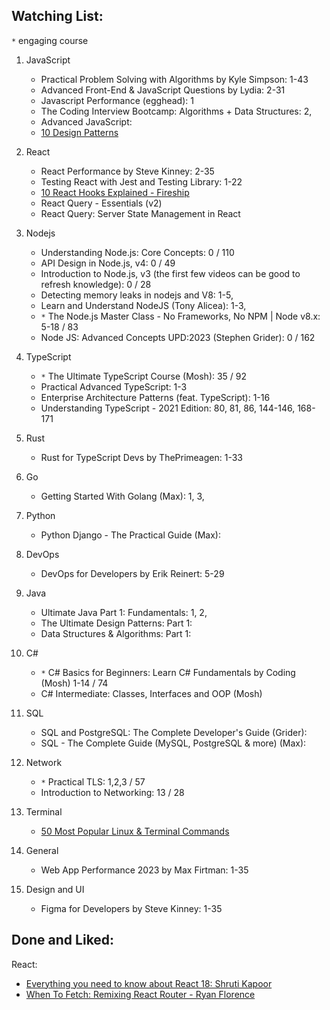 
## Watching List:

`*` engaging course

1. JavaScript
    - Practical Problem Solving with Algorithms by Kyle Simpson: 1-43
    - Advanced Front-End & JavaScript Questions by Lydia: 2-31
    - Javascript Performance (egghead): 1
    - The Coding Interview Bootcamp: Algorithms + Data Structures: 2,
    - Advanced JavaScript:
    - [10 Design Patterns](https://www.youtube.com/watch?v=tv-_1er1mWI)

3. React
    - React Performance by Steve Kinney: 2-35
    - Testing React with Jest and Testing Library: 1-22
    - [10 React Hooks Explained - Fireship](https://www.youtube.com/watch?v=TNhaISOUy6Q&ab_channel=Fireship)
    - React Query - Essentials (v2)
    - React Query: Server State Management in React

4. Nodejs
    - Understanding Node.js: Core Concepts: 0 / 110
    - API Design in Node.js, v4: 0 / 49
    - Introduction to Node.js, v3 (the first few videos can be good to refresh knowledge): 0 / 28
    - Detecting memory leaks in nodejs and V8: 1-5,
    - Learn and Understand NodeJS (Tony Alicea): 1-3,
    - `*` The Node.js Master Class - No Frameworks, No NPM | Node v8.x: 5-18 / 83
    - Node JS: Advanced Concepts UPD:2023 (Stephen Grider): 0 / 162

5. TypeScript
    - `*` The Ultimate TypeScript Course (Mosh): 35 / 92
    - Practical Advanced TypeScript: 1-3
    - Enterprise Architecture Patterns (feat. TypeScript): 1-16
    - Understanding TypeScript - 2021 Edition: 80, 81, 86, 144-146, 168-171

6. Rust
    - Rust for TypeScript Devs by ThePrimeagen: 1-33

7. Go
    - Getting Started With Golang (Max): 1, 3,

8. Python
    - Python Django - The Practical Guide (Max): 

9. DevOps
    - DevOps for Developers by Erik Reinert: 5-29
    
10. Java
    - Ultimate Java Part 1: Fundamentals: 1, 2,
    - The Ultimate Design Patterns: Part 1:
    - Data Structures & Algorithms: Part 1:

11. C#
    - `*` C# Basics for Beginners: Learn C# Fundamentals by Coding (Mosh) 1-14 / 74
    - C# Intermediate: Classes, Interfaces and OOP (Mosh)

12. SQL
    - SQL and PostgreSQL: The Complete Developer's Guide (Grider):
    - SQL - The Complete Guide (MySQL, PostgreSQL & more) (Max):

13. Network
    - `*` Practical TLS: 1,2,3 / 57
    - Introduction to Networking: 13 / 28

14. Terminal
    - [50 Most Popular Linux & Terminal Commands](https://www.youtube.com/watch?v=ZtqBQ68cfJc&t=38s&ab_channel=freeCodeCamp.org)
   
15. General
    - Web App Performance 2023 by Max Firtman: 1-35

16. Design and UI
    - Figma for Developers by Steve Kinney: 1-35

## Done and Liked:

React:
- [Everything you need to know about React 18: Shruti Kapoor](https://www.youtube.com/watch?v=Z-NCLePa2x8&ab_channel=RealWorldReact)
- [When To Fetch: Remixing React Router - Ryan Florence](https://www.youtube.com/watch?v=95B8mnhzoCM&t=1310s&ab_channel=RealWorldReact)
